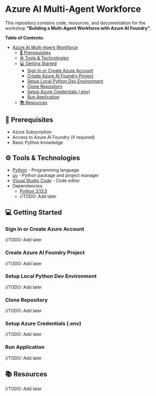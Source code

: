 # Azure AI Multi-Agent Workforce

This repository contains code, resources, and documentation for the workshop **"Building a Multi-Agent Workforce with Azure AI Foundry"**.

**Table of Contents:**

- [Azure AI Multi-Agent Workforce](#azure-ai-multi-agent-workforce)
  - [🧠 Prerequisites](#-prerequisites)
  - [⚙️ Tools \& Technologies](#️-tools--technologies)
  - [💻 Getting Started](#-getting-started)
    - [Sign In or Create Azure Account](#sign-in-or-create-azure-account)
    - [Create Azure AI Foundry Project](#create-azure-ai-foundry-project)
    - [Setup Local Python Dev Environment](#setup-local-python-dev-environment)
    - [Clone Repository](#clone-repository)
    - [Setup Azure Credentials (.env)](#setup-azure-credentials-env)
    - [Run Application](#run-application)
  - [📚 Resources](#-resources)

## 🧠 Prerequisites

- Azure Subscription
- Access to Azure AI Foundry (if required)
- Basic Python knowledge

## ⚙️ Tools & Technologies

- [Python](<https://www.python.org>) - Programming language
- [uv](<https://github.com/astral-sh/uv>) - Python package and project manager
- [Visual Studio Code](https://code.visualstudio.com) - Code editor
- Dependencies:
  - [Python 3.13.5](https://www.python.org/downloads)
  - //TODO: Add later

## 💻 Getting Started

### Sign In or Create Azure Account

//TODO: Add later

### Create Azure AI Foundry Project

//TODO: Add later

### Setup Local Python Dev Environment

//TODO: Add later

### Clone Repository

//TODO: Add later

### Setup Azure Credentials (.env)

//TODO: Add later

### Run Application

//TODO: Add later

## 📚 Resources

//TODO: Add later
